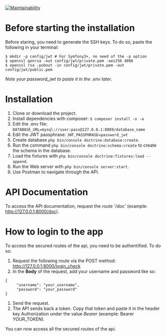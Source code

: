 [![Maintainability](https://api.codeclimate.com/v1/badges/df8cbc772601e9169865/maintainability)](https://codeclimate.com/github/LykaJ/api/maintainability)

# Before starting the installation #

Before staring, you need to generate the SSH keys. 
To do so, paste the following in your terminal:
```
$ mkdir -p config/jwt # For Symfony3+, no need of the -p option
$ openssl genrsa -out config/jwt/private.pem -aes256 4096
$ openssl rsa -pubout -in config/jwt/private.pem -out config/jwt/public.pem
```
*Note your password_jwt to paste it in the .env later.*

# Installation #

1. Clone or download the project.
1. Install dependencies with composer: `$ composer install -o -a`
1. Edit the .env file:
`DATABASE_URL=mysql://user:pass@127.0.0.1:8889/database_name`
1. Edit the JWT passphrase:
`JWT_PASSPHRASE=password_jwt`
1. Create database `php bin/console doctrine:database:create`.
1. Run the command `php bin/console doctrine:schema:create` to create the schema in the database.
1. Load the fixtures with `php bin/console doctrine:fixtures:load --append`.
1. Run the Web server with `php bin/console server:start`.
1. Use Postman to navigate through the API.

# API Documentation #

To access the API documentation, request the route '/doc' (example: http://127.0.0.1:8000/doc).

# How to login to the app #

To access the secured routes of the api, you need to be authentified. 
To do so:
1. Request the following route via the POST method: http://127.0.0.1:8000/login_check
1. In the **Body** of the request, add your username and password like so: 
  ```
  {
	   "username": "your_username",
	   "password": "your_password"
  }
  ```
1. Send the request. 
1. The API sends back a token. Copy that token and paste it in the header key Authorization under the value *Bearer* (example: Bearer YOUR_TOKEN).

You can now access all the secured routes of the api.

